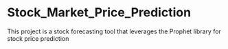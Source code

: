 # Stock_Market_Price_Prediction
This project is a stock forecasting tool that leverages the Prophet library for stock price prediction
